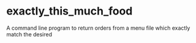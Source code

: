 # exactly_this_much_food
A command line program to return orders from a menu file which exactly match the desired 
